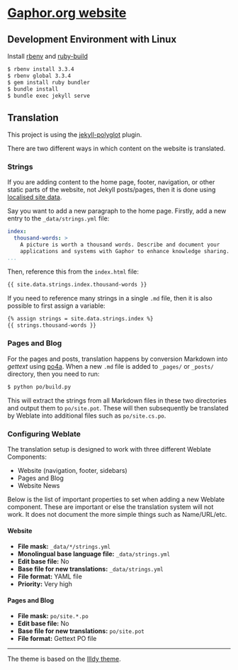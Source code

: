 # [Gaphor.org website](https://gaphor.org)



## Development Environment with Linux

Install [rbenv](https://github.com/rbenv/rbenv) and [ruby-build](https://github.com/rbenv/ruby-build)

```sh
$ rbenv install 3.3.4
$ rbenv global 3.3.4
$ gem install ruby bundler
$ bundle install
$ bundle exec jekyll serve
```

## Translation

This project is using the [jekyll-polyglot](https://github.com/untra/polyglot)
plugin.

There are two different ways in which content on the website is translated.


### Strings

If you are adding content to the home page, footer, navigation, or
other static parts of the website, not Jekyll posts/pages, then
it is done using
[localised site data](https://github.com/untra/polyglot#localized-sitedata).

Say you want to add a new paragraph to the home page.
Firstly, add a new entry to the `_data/strings.yml` file:

```yaml
index:
  thousand-words: >
    A picture is worth a thousand words. Describe and document your
    applications and systems with Gaphor to enhance knowledge sharing.
...
```

Then, reference this from the `index.html` file:

```markdown
{{ site.data.strings.index.thousand-words }}
```

If you need to reference many strings in a single `.md` file, then it is also
possible to first assign a variable:


```markdown
{% assign strings = site.data.strings.index %}
{{ strings.thousand-words }}
```

### Pages and Blog

For the pages and posts, translation happens by conversion Markdown into _gettext_ using
[po4a](https://po4a.org).
When a new `.md` file is added to `_pages/` or `_posts/` directory, then you
need to run:
```bash
$ python po/build.py
```

This will extract the strings from all Markdown files in these two directories
and output them to `po/site.pot`.  These will then subsequently be translated by
Weblate into additional files such as `po/site.cs.po`.

### Configuring Weblate

The translation setup is designed to work with three different Weblate Components:

* Website (navigation, footer, sidebars)
* Pages and Blog
* Website News

Below is the list of important properties to set when adding a new Weblate component.
These are important or else the translation system will not work.
It does not document the more simple things such as Name/URL/etc.

#### Website

* **File mask:** `_data/*/strings.yml`
* **Monolingual base language file:** `_data/strings.yml`
* **Edit base file:** No
* **Base file for new translations:** `_data/strings.yml`
* **File format:** YAML file
* **Priority:** Very high

#### Pages and Blog

* **File mask:** `po/site.*.po`
* **Edit base file:** No
* **Base file for new translations:** `po/site.pot`
* **File format:** Gettext PO file

---

The theme is based on the [Illdy theme](https://colorlib.com/wp/themes/illdy/).
